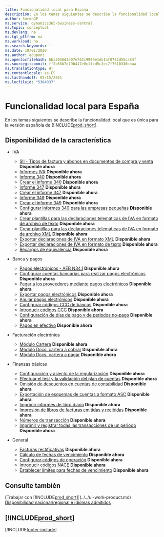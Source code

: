 ```yaml
---
title: Funcionalidad local para España
description: En los temas siguientes se describe la funcionalidad local de la versión española de Business Central.
author: SorenGP
ms.service: dynamics365-business-central
ms.topic: conceptual
ms.devlang: na
ms.tgt_pltfrm: na
ms.workload: na
ms.search.keywords: ''
ms.date: 10/01/2020
ms.author: edupont
ms.openlocfilehash: 6ba2036d3a07e703c9949e1db1af0782d55ca84f
ms.sourcegitcommit: ff2b55b7e790447e0c1fcd5c2ec7f7610338ebaa
ms.translationtype: HT
ms.contentlocale: es-ES
ms.lasthandoff: 02/15/2021
ms.locfileid: "5384037"
---
```

# <a name="spain-local-functionality"></a>Funcionalidad local para España

En los temas siguientes se describe la funcionalidad local que es única para la versión española de [!INCLUDE[prod_short](../../includes/prod_short.md)].  

## <a name="feature-availability"></a>Disponibilidad de la característica  

* IVA  
    * [SII - Tipos de factura y abonos en documentos de compra y venta](SII-invoice-types-sales-purchase-documents.md) **Disponible ahora**
    * [Informes IVA](vat-reports.md) **Disponible ahora**
    * [Informe 340](report-340.md) **Disponible ahora**  
    * [Crear el informe 340](how-to-create-report-340.md) **Disponible ahora**  
    * [Informe 347](report-347.md) **Disponible ahora**  
    * [Crear el informe 347](how-to-create-report-347.md) **Disponible ahora**  
    * [Informe 349](report-349.md) **Disponible ahora**  
    * [Crear el informe 349](how-to-create-report-349.md) **Disponible ahora**  
    * [Configurar informes 340 para las empresas pequeñas](how-to-set-up-340-reports-for-small-businesses.md) **Disponible ahora**
    * [Crear plantillas para las declaraciones telemáticas de IVA en formato de archivo de texto](how-to-create-templates-for-telematic-vat-statements-in-text-file-format.md) **Disponible ahora**
    * [Crear plantillas para las declaraciones telemáticas de IVA en formato de archivo XML](how-to-create-templates-for-telematic-vat-statements-in-xml-file-format.md) **Disponible ahora**
    * [Exportar declaraciones de IVA en formato XML](how-to-export-vat-statements-in-xml-format.md) **Disponible ahora**  
    * [Exportar declaraciones de IVA en formato de texto](how-to-export-vat-statements-in-text-format.md) **Disponible ahora**
    * [Recargos de equivalencia](equivalence-charges-ec-.md) **Disponible ahora**

* Banca y pagos  
    * [Pagos electrónicos - AEB N34.1](electronic-payments-aeb-n341.md) **Disponible ahora**
    * [Configurar cuentas bancarias para realizar pagos electrónicos](how-to-set-up-bank-accounts-for-electronic-payments.md) **Disponible ahora**
    * [Pagar a los proveedores mediante pagos electrónicos](how-to-pay-vendors-by-using-electronic-payments.md) **Disponible ahora**
    * [Exportar pagos electrónicos](how-to-export-electronic-payments.md) **Disponible ahora**
    * [Anular pagos electrónicos](how-to-void-electronic-payments.md) **Disponible ahora**
    * [Configurar códigos CCC de bancos](how-to-set-up-bank-ccc-codes.md) **Disponible ahora**
    * [Introducir códigos CCC](how-to-enter-ccc-codes.md) **Disponible ahora**
    * [Configuración de días de pago y de periodos no-pago](how-to-set-up-payment-days-and-non-payment-periods.md) **Disponible ahora**
    * [Pagos en efectivo](payments-in-cash.md) **Disponible ahora**

* Facturación electrónica
    * [Módulo Cartera](cartera-module.md) **Disponible ahora**
    * [Módulo Docs. cartera a cobrar](receivables-cartera-module.md) **Disponible ahora**
    * [Módulo Docs. cartera a pagar](payments-cartera-module.md) **Disponible ahora**

* Finanzas básicas
    * [Configuración y asiento de la regularización](how-to-set-up-and-close-income-statement-balances.md) **Disponible ahora**
    * [Efectuar el test y la validación del plan de cuentas](how-to-indent-and-validate-chart-of-accounts.md) **Disponible ahora**
    * [Omisión de descuentos en cuentas de contabilidad](how-to-ignore-discounts-in-general-ledger-accounts.md) **Disponible ahora**
    * [Exportación de esquemas de cuentas a formato ASC](how-to-export-account-schedules-to-asc-format.md) **Disponible ahora**
    * [Imprimir informes de libro diario](how-to-print-account-book-reports.md) **Disponible ahora**
    * [Impresión de libros de facturas emitidas y recibidas](how-to-print-sales-and-purchase-invoice-books.md) **Disponible ahora**  
    * [Números de transacción](transaction-numbers.md) **Disponible ahora**
    * [Imprimir y registrar todas las transacciones de un periodo](how-to-post-and-print-all-transactions-for-a-period.md) **Disponible ahora**

* General
    * [Facturas rectificativas](corrective-invoices.md) **Disponible ahora**
    * [Cálculo de fechas de vencimiento](calculating-due-dates.md) **Disponible ahora**
    * [Configurar códigos de operación](how-to-set-up-operation-codes.md) **Disponible ahora**
    * [Introducir códigos NACE](how-to-enter-nace-codes.md) **Disponible ahora**
    * [Establecer límites para fechas de vencimiento](how-to-set-limits-for-due-dates.md) **Disponible ahora**

## <a name="see-also"></a>Consulte también
[Trabajar con [!INCLUDE[prod_short](../../includes/prod_short.md)]](../../ui-work-product.md)  
[Disponibilidad nacional/regional e idiomas admitidos](/dynamics365/business-central/dev-itpro/compliance/apptest-countries-and-translations)  

## [!INCLUDE[prod_short](../../includes/free_trial_md.md)]  


[!INCLUDE[footer-include](../../includes/footer-banner.md)]